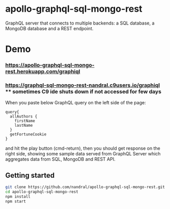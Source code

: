 # apollo-graphql-sql-mongo-rest

GraphQL server that connects to multiple backends: a SQL database, a MongoDB database and a REST endpoint. 

# Demo
### https://apollo-graphql-sql-mongo-rest.herokuapp.com/graphiql

### https://graphql-sql-mongo-rest-nandral.c9users.io/graphiql  ** sometimes C9 ide shuts down if not accessed for few days

When you paste below GraphQL query on the left side of the page:

```
query{
  allAuthors {
    firstName
    lastName
  }
  getFortuneCookie
}

```

and hit the play button (cmd-return), then you should get response on the right side, showing some sample data served from GraphQL Server which aggregates data from SQL, MongoDB and REST API.

## Getting started

```bash
git clone https://github.com/nandral/apollo-graphql-sql-mongo-rest.git
cd apollo-graphql-sql-mongo-rest
npm install
npm start
```


